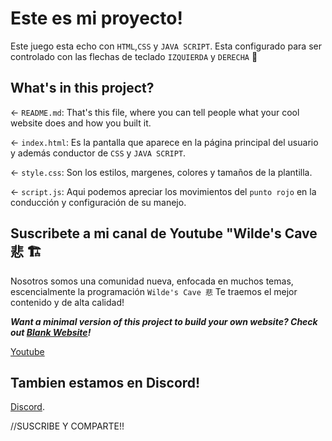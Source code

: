 # Este es mi proyecto!

Este juego esta echo con `HTML`,`CSS` y `JAVA SCRIPT`. Esta configurado para ser controlado con las flechas de teclado `IZQUIERDA` y `DERECHA` 🦄

## What's in this project?

← `README.md`: That's this file, where you can tell people what your cool website does and how you built it.

← `index.html`: Es la pantalla que aparece en la página principal del usuario y además conductor de `CSS` y `JAVA SCRIPT`.

← `style.css`:  Son los estilos, margenes, colores y tamaños de la plantilla.

← `script.js`: Aqui podemos apreciar los movimientos del `punto rojo` en la conducción y configuración de su manejo.

## Suscribete a mi canal de Youtube "Wilde's Cave 悲 🏗️

Nosotros somos una comunidad nueva, enfocada en muchos temas, escencialmente la programación `Wilde's Cave 悲` Te traemos el mejor contenido y de alta calidad!

___Want a minimal version of this project to build your own website? Check out [Blank Website](https://glitch.com/edit/#!/remix/glitch-blank-website)!___

[Youtube](https://www.youtube.com/channel/UCNMzB7x-dytJ300hKYiQDPg)

## Tambien estamos en Discord!

[Discord](https://discord.com/invite/XR7B4a7Ptq).

//SUSCRIBE Y COMPARTE!!
